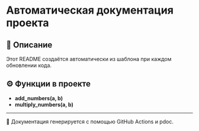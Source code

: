 # Автоматическая документация проекта

## 📘 Описание
Этот README создаётся автоматически из шаблона при каждом обновлении кода.

## ⚙️ Функции в проекте

- **add_numbers(a, b)**
- **multiply_numbers(a, b)**

---

🧪 Документация генерируется с помощью GitHub Actions и pdoc.
